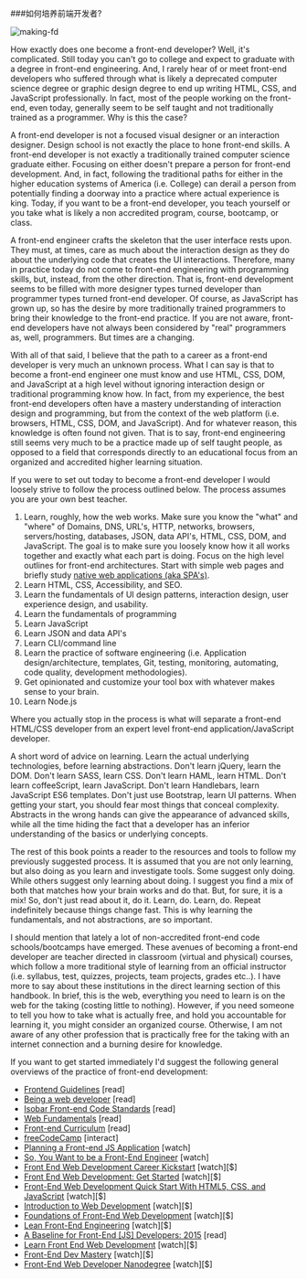 ###如何培养前端开发者?

![making-fd](https://raw.githubusercontent.com/dwqs/fedHandlebook/master/images/made-fd.png)

How exactly does one become a front-end developer? Well, it's complicated. Still today you can't go to college and expect to graduate with a degree in front-end engineering. And, I rarely hear of or meet front-end developers who suffered through what is likely a deprecated computer science degree or graphic design degree to end up writing HTML, CSS, and JavaScript professionally. In fact, most of the people working on the front-end, even today, generally seem to be self taught and not traditionally trained as a programmer. Why is this the case?

A front-end developer is not a focused visual designer or an interaction designer. Design school is not exactly the place to hone front-end skills. A front-end developer is not exactly a traditionally trained computer science graduate either. Focusing on either doesn't prepare a person for front-end development. And, in fact, following the traditional paths for either in the higher education systems of America (i.e. College) can derail a person from potentially finding a doorway into a practice where actual experience is king. Today, if you want to be a front-end developer, you teach yourself or you take what is likely a non accredited program, course, bootcamp, or class.

A front-end engineer crafts the skeleton that the user interface rests upon. They must, at times, care as much about the interaction design as they do about the underlying code that creates the UI interactions. Therefore, many in practice today do not come to front-end engineering with programming skills, but, instead, from the other direction. That is, front-end development seems to be filled with more designer types turned developer than programmer types turned front-end developer. Of course, as JavaScript has grown up, so has the desire by more traditionally trained programmers to bring their knowledge to the front-end practice. If you are not aware, front-end developers have not always been considered by "real" programmers as, well, programmers. But times are a changing.

With all of that said, I believe that the path to a career as a front-end developer is very much an unknown process. What I can say is that to become a front-end engineer one must know and use HTML, CSS, DOM, and JavaScript at a high level without ignoring interaction design or traditional programming know how. In fact, from my experience, the best front-end developers often have a mastery understanding of interaction design and programming, but from the context of the web platform (i.e. browsers, HTML, CSS, DOM, and JavaScript). And for whatever reason, this knowledge is often found not given. That is to say, front-end engineering still seems very much to be a practice made up of self taught people, as opposed to a field that corresponds directly to an educational focus from an organized and accredited higher learning situation.

If you were to set out today to become a front-end developer I would loosely strive to follow the process outlined below. The process assumes you are your own best teacher.

1. Learn, roughly, how the web works. Make sure you know the "what" and "where" of Domains, DNS, URL's, HTTP, networks, browsers, servers/hosting, databases, JSON, data API's, HTML, CSS, DOM, and JavaScript. The goal is to make sure you loosely know how it all works together and exactly what each part is doing. Focus on the high level outlines for front-end architectures. Start with simple web pages and briefly study [native web applications (aka SPA's)](https://blog.andyet.com/2015/01/22/native-web-apps).
2. Learn HTML, CSS, Accessibility, and SEO.
3. Learn the fundamentals of UI design patterns, interaction design, user experience design, and usability.
4. Learn the fundamentals of programming
5. Learn JavaScript
6. Learn JSON and data API's
7. Learn CLI/command line
8. Learn the practice of software engineering (i.e. Application design/architecture, templates, Git, testing, monitoring, automating, code quality, development methodologies).
9. Get opinionated and customize your tool box with whatever makes sense to your brain.
10. Learn Node.js

Where you actually stop in the process is what will separate a front-end HTML/CSS developer from an expert level front-end application/JavaScript developer.

A short word of advice on learning. Learn the actual underlying technologies, before learning abstractions. Don't learn jQuery, learn the DOM. Don't learn SASS, learn CSS. Don't learn HAML, learn HTML. Don't learn coffeeScript, learn JavaScript. Don't learn Handlebars, learn JavaScript ES6 templates. Don't just use Bootstrap, learn UI patterns. When getting your start, you should fear most things that conceal complexity. Abstracts in the wrong hands can give the appearance of advanced skills, while all the time hiding the fact that a developer has an inferior understanding of the basics or underlying concepts.

The rest of this book points a reader to the resources and tools to follow my previously suggested process. It is assumed that you are not only learning, but also doing as you learn and investigate tools. Some suggest only doing. While others suggest only learning about doing. I suggest you find a mix of both that matches how your brain works and do that. But, for sure, it is a mix! So, don't just read about it, do it. Learn, do. Learn, do. Repeat indefinitely because things change fast. This is why learning the fundamentals, and not abstractions, are so important.

I should mention that lately a lot of non-accredited front-end code schools/bootcamps have emerged. These avenues of becoming a front-end developer are teacher directed in classroom (virtual and physical) courses, which follow a more traditional style of learning from an official instructor (i.e. syllabus, test, quizzes, projects, team projects, grades etc..). I have more to say about these institutions in the direct learning section of this handbook. In brief, this is the web, everything you need to learn is on the web for the taking (costing little to nothing). However, if you need someone to tell you how to take what is actually free, and hold you accountable for learning it, you might consider an organized course. Otherwise, I am not aware of any other profession that is practically free for the taking with an internet connection and a burning desire for knowledge.

If you want to get started immediately I'd suggest the following general overviews of the practice of front-end development:

<ul>
<li><a href="https://github.com/bendc/frontend-guidelines">Frontend Guidelines</a> [read]</li>
<li><a href="http://www.yellowshoe.com.au/standards">Being a web developer</a> [read]</li>
<li><a href="http://isobar-idev.github.io/code-standards/">Isobar Front-end Code Standards</a> [read]</li>
<li><a href="https://developers.google.com/web/fundamentals">Web Fundamentals</a> [read]</li>
<li><a href="https://gist.github.com/stevekinney/03027e71aac341af14a2">Front-end Curriculum</a> [read]</li>
<li><a href="http://freecodecamp.com/">freeCodeCamp</a> [interact]</li>
<li><a href="https://www.youtube.com/watch?v=q4zEGkjTBFA">Planning a Front-end JS Application</a> [watch]</li>
<li><a href="https://www.youtube.com/watch?v=Lsg84NtJbmI">So, You Want to be a Front-End Engineer</a> [watch]</li>
<li><a href="http://www.pluralsight.com/courses/front-end-web-development-career-kickstart">Front End Web Development Career Kickstart</a> [watch][$]</li>
<li><a href="http://www.pluralsight.com/courses/front-end-web-development-get-started">Front End Web Development: Get Started</a> [watch][$]</li>
<li><a href="http://www.pluralsight.com/courses/front-end-web-app-html5-javascript-css">Front-End Web Development Quick Start With HTML5, CSS, and JavaScript</a> [watch][$]</li>
<li><a href="https://frontendmasters.com/courses/web-development/">Introduction to Web Development</a> [watch][$]</li>
<li><a href="https://www.udemy.com/foundations-of-front-end-development/">Foundations of Front-End Web Development</a> [watch][$]</li>
<li><a href="https://frontendmasters.com/courses/lean-front-end-engineering/">Lean Front-End Engineering</a> [watch][$]</li>
<li><a href="http://rmurphey.com/blog/2015/03/23/a-baseline-for-front-end-developers-2015/">A Baseline for Front-End [JS] Developers: 2015</a> [read]</li>
<li><a href="https://teamtreehouse.com/tracks/front-end-web-development">Learn Front End Web Development</a> [watch][$]</li>
<li><a href="https://mijingo.com/products/bundles/front-end-dev-mastery/">Front-End Dev Mastery</a> [watch][$]</li>
<li><a href="https://www.udacity.com/course/front-end-web-developer-nanodegree--nd001">Front-End Web Developer Nanodegree</a> [watch][$]</li>
</ul>
